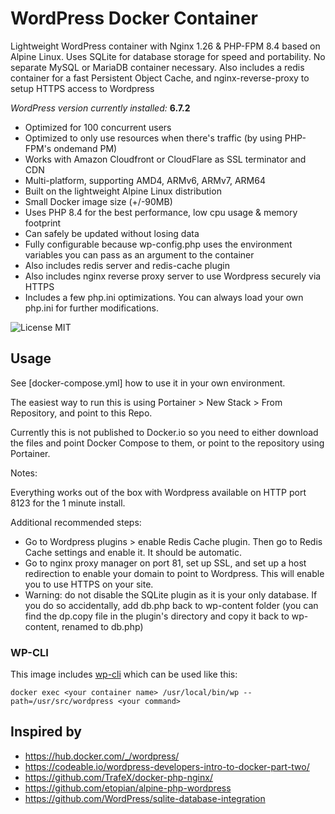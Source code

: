 
# WordPress Docker Container

Lightweight WordPress container with Nginx 1.26 & PHP-FPM 8.4 based on Alpine Linux. Uses SQLite for database storage for speed and portability. No separate MySQL or MariaDB container necessary. Also includes a redis container for a fast Persistent Object Cache, and nginx-reverse-proxy to setup HTTPS access to Wordpress

_WordPress version currently installed:_ **6.7.2**

* Optimized for 100 concurrent users
* Optimized to only use resources when there's traffic (by using PHP-FPM's ondemand PM)
* Works with Amazon Cloudfront or CloudFlare as SSL terminator and CDN
* Multi-platform, supporting AMD4, ARMv6, ARMv7, ARM64
* Built on the lightweight Alpine Linux distribution
* Small Docker image size (+/-90MB)
* Uses PHP 8.4 for the best performance, low cpu usage & memory footprint
* Can safely be updated without losing data
* Fully configurable because wp-config.php uses the environment variables you can pass as an argument to the container
* Also includes redis server and redis-cache plugin
* Also includes nginx reverse proxy server to use Wordpress securely via HTTPS
* Includes a few php.ini optimizations. You can always load your own php.ini for further modifications.



![License MIT](https://img.shields.io/badge/license-MIT-blue.svg)


## Usage
See [docker-compose.yml] how to use it in your own environment.

The easiest way to run this is using Portainer > New Stack > From Repository, and point to this Repo.

Currently this is not published to Docker.io so you need to either download the files and point Docker Compose to them, or point to the repository using Portainer.

Notes:

Everything works out of the box with Wordpress available on HTTP port 8123 for the 1 minute install.

Additional recommended steps:

- Go to Wordpress plugins > enable Redis Cache plugin. Then go to Redis Cache settings and enable it. It should be automatic.
- Go to nginx proxy manager on port 81, set up SSL, and set up a host redirection to enable your domain to point to Wordpress. This will enable you to use HTTPS on your site.
- Warning: do not disable the SQLite plugin as it is your only database. If you do so accidentally, add db.php back to wp-content folder (you can find the dp.copy file in the plugin's directory and copy it back to wp-content, renamed to db.php)

  
### WP-CLI

This image includes [wp-cli](https://wp-cli.org/) which can be used like this:

    docker exec <your container name> /usr/local/bin/wp --path=/usr/src/wordpress <your command>


## Inspired by

* https://hub.docker.com/_/wordpress/
* https://codeable.io/wordpress-developers-intro-to-docker-part-two/
* https://github.com/TrafeX/docker-php-nginx/
* https://github.com/etopian/alpine-php-wordpress
* https://github.com/WordPress/sqlite-database-integration
